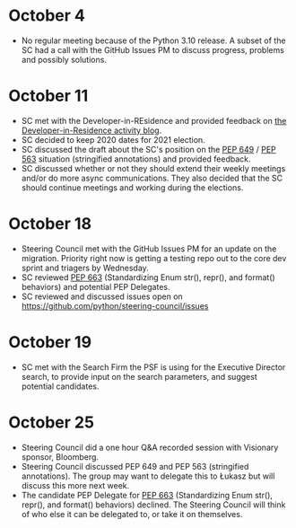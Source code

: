 # October 4

- No regular meeting because of the Python 3.10 release. A subset of the SC
  had a call with the GitHub Issues PM to discuss progress, problems and
  possibly solutions.

# October 11

- SC met with the Developer-in-REsidence and provided feedback on [the
  Developer-in-Residence activity blog](https://lukasz.langa.pl/f15a8851-af26-4e94-a4b1-c146c57c9d20/).
- SC decided to keep 2020 dates for 2021 election.
- SC discussed the draft about the SC's position on the
  [PEP 649](https://www.python.org/dev/peps/pep-0649/) /
  [PEP 563](https://www.python.org/dev/peps/pep-0563/)
  situation (stringified annotations) and provided feedback.
- SC discussed whether or not they should extend their weekly meetings
  and/or do more async communications. They also decided that the SC should
  continue meetings and working during the elections.

# October 18

- Steering Council met with the GitHub Issues PM for an update on the
  migration. Priority right now is getting a testing repo out to the core
  dev sprint and triagers by Wednesday.
- SC reviewed [PEP 663](https://www.python.org/dev/peps/pep-0663/)
  (Standardizing Enum str(), repr(), and format() behaviors) and potential
  PEP Delegates.
- SC reviewed and discussed issues open on
  https://github.com/python/steering-council/issues

# October 19

- SC met with the Search Firm the PSF is using for the Executive Director
  search, to provide input on the search parameters, and suggest potential
  candidates.

# October 25

- Steering Council did a one hour Q&A recorded session with Visionary
  sponsor, Bloomberg.
- Steering Council discussed PEP 649 and PEP 563 (stringified annotations).
  The group may want to delegate this to Łukasz but will discuss this more
  next week.
- The candidate PEP Delegate for [PEP 663](https://www.python.org/dev/peps/pep-0663/)
  (Standardizing Enum str(), repr(),
  and format() behaviors) declined. The Steering Council will think of who
  else it can be delegated to, or take it on themselves.
